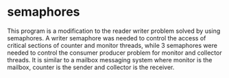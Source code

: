 # semaphores
This program is a modification to the reader writer problem solved by using semaphores. A writer semaphore was needed to control the access of critical sections of counter and monitor threads, while 3 semaphores were needed to control the consumer producer problem for monitor and collector threads. It is similar to a mailbox messaging system where monitor is the mailbox, counter is the sender and collector is the receiver.
